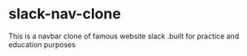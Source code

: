 # slack-nav-clone
This is a navbar clone of famous website slack .built for practice and education purposes
